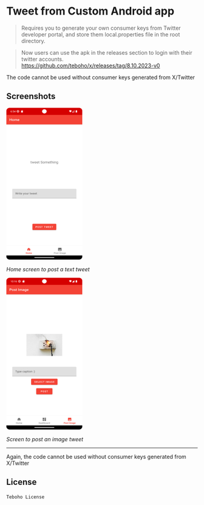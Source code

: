 # Tweet from Custom Android app

> Requires you to generate your own consumer keys from Twitter developer portal, and store them local.properties file in the root directory.

> Now users can use the apk in the releases section to login with their twitter accounts.  
> https://github.com/teboho/x/releases/tag/8.10.2023-v0

The code cannot be used without consumer keys generated from X/Twitter

## Screenshots

<!-- ![Home](assets/Home.png)   -->
<img src="assets/Home.png" width="200" height="400" alt="Home" />  

*Home screen to post a text tweet*

<!-- ![Post Image](assets/PostImage.png)   -->
<img src="assets/PostImage.png" width="200" height="400" alt="Post Image" />  

*Screen to post an image tweet*

---

Again, the code cannot be used without consumer keys generated from X/Twitter

## License

```
Teboho License
```
